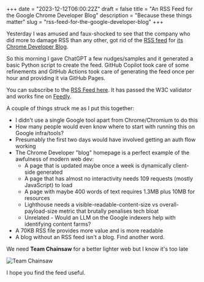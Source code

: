 +++
date = "2023-12-12T06:00:22Z"
draft = false
title = "An RSS Feed for the Google Chrome Developer Blog"
description = "Because these things matter"
slug = "rss-feed-for-the-google-developer-blog"
+++

Yesterday I was amused and faux-shocked to see that the company who did more to damage RSS than any other, got rid of the [RSS feed](https://developer.chrome.com/feeds) for [its Chrome Developer Blog](https://developer.chrome.com/blog).

So this morning I gave ChatGPT a few nudges/samples and it generated a basic Python script to create the feed. GitHub Copilot took care of some refinements and GitHub Actions took care of generating the feed once per hour and providing it via GitHub Pages.

You can subscribe to the [RSS Feed here](https://conoro.github.io/google-dev-blog-rss/rss/bring_back_reader.xml). It has passed the W3C validator and works fine on [Feedly](https://feedly.com).

A couple of things struck me as I put this together:

* I didn't use a single Google tool apart from Chrome/Chromium to do this
* How many people would even know where to start with running this on Google infra/tools?
* Presumably the first two days would have involved getting an auth flow working
* The Chrome Developer "blog" homepage is a perfect example of the awfulness of modern web dev:
  * A page that is updated maybe once a week is dynamically client-side generated
  * A page that has almost no interactivity needs 109 requests (mostly JavaScript) to load
  * A page with maybe 400 words of text requires 1.3MB plus 10MB for resources
  * Lighthouse needs a visible-readable-content-size vs overall-payload-size metric that brutally penalises tech bloat
  * Unrelated - Would an LLM on the Google indexers help with identifying content farms?
* A 70KB RSS file provides more value and is more readable
* A blog without an RSS feed isn't a blog. Find another word.

We need **Team Chainsaw** for a better lighter web but I know it's too late

![Team Chainsaw](/images/2023/12/team_chainsaw.png)

I hope you find the feed useful.
